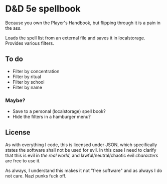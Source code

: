 # D&D 5e spellbook
Because you own the Player's Handbook, but flipping through it is a pain in the ass.

Loads the spell list from an external file and saves it in localstorage. Provides various filters.

## To do
* Filter by concentration
* Filter by ritual
* Filter by school
* Filter by name

### Maybe?
* Save to a personal (localstorage) spell book?
* Hide the filters in a hamburger menu?

## License
As with everything I code, this is licensed under JSON, which specifically states the software shall not be used for evil. In this case I need to clarify that this is evil in *the real world*, and lawful/neutral/chaotic evil *characters* are free to use it.

As always, I understand this makes it not "free software" and as always I do not care. Nazi punks fuck off.
